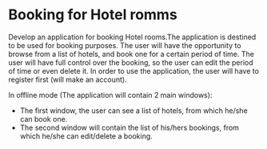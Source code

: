 # Booking for Hotel romms

Develop an application for booking Hotel rooms.The application is destined 
to be used for booking purposes. The user will have the opportunity 
to browse from a list of hotels, and book one for a certain period of time. 
The user will have full control over the booking, so the user can edit the period 
of time or even delete it. In order to use the application, 
the user will have to register first (will make an account).

In offline mode (The application will contain 2 main windows):
* The first window, the user can see a list of hotels, 
from which he/she can book one.
* The second window will contain the list of his/hers bookings, from 
which he/she can edit/delete a booking.